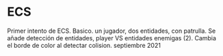 # ECS
Primer intento de ECS. Basico.
un jugador, dos entidades, con patrulla.
Se añade detección de entidades, player VS entidades enemigas (2).
Cambia el borde de color al detectar colision.
septiembre 2021
